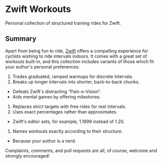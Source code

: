 # Zwift Workouts

Personal collection of structured training rides for Zwift.

## Summary  

Apart from being fun to ride, [Zwift](http://zwift.com) offers a compelling experience for cyclists wishing to ride intervals indoors. It comes with a great set of workouts built-in, and this collection includes variants of those which fit your author's personal preferences:

1. Trades graduated, ramped warmups for discrete intervals.
1. Breaks up longer intervals into shorter, back-to-back chunks.
  - Defeats Zwift's distracting “Pain-o-Vision”.
  - Aids mental games by offering milestones.
1. Replaces strict targets with free rides for rest intervals.
1. Uses exact percentages rather than approximates.
  - Zwift's editor sets, for example, 1.1999 instead of 1.20.
1. Names workouts exactly according to their structure.
  - Because your author is a nerd.

Complaints, comments, and pull requests are all, of course, welcome and strongly encouraged!
